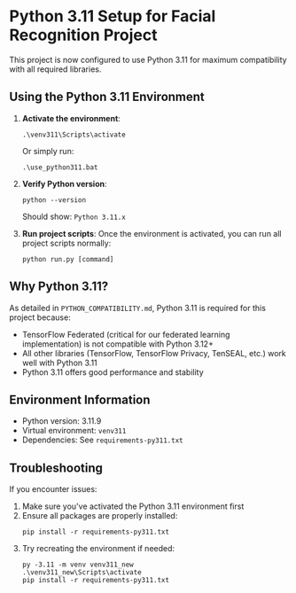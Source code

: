 # Python 3.11 Setup for Facial Recognition Project

This project is now configured to use Python 3.11 for maximum compatibility with all required libraries.

## Using the Python 3.11 Environment

1. **Activate the environment**:
   ```
   .\venv311\Scripts\activate
   ```
   
   Or simply run:
   ```
   .\use_python311.bat
   ```

2. **Verify Python version**:
   ```
   python --version
   ```
   Should show: `Python 3.11.x`

3. **Run project scripts**:
   Once the environment is activated, you can run all project scripts normally:
   ```
   python run.py [command]
   ```

## Why Python 3.11?

As detailed in `PYTHON_COMPATIBILITY.md`, Python 3.11 is required for this project because:

- TensorFlow Federated (critical for our federated learning implementation) is not compatible with Python 3.12+
- All other libraries (TensorFlow, TensorFlow Privacy, TenSEAL, etc.) work well with Python 3.11
- Python 3.11 offers good performance and stability

## Environment Information

- Python version: 3.11.9
- Virtual environment: `venv311`
- Dependencies: See `requirements-py311.txt`

## Troubleshooting

If you encounter issues:

1. Make sure you've activated the Python 3.11 environment first
2. Ensure all packages are properly installed:
   ```
   pip install -r requirements-py311.txt
   ```
3. Try recreating the environment if needed:
   ```
   py -3.11 -m venv venv311_new
   .\venv311_new\Scripts\activate
   pip install -r requirements-py311.txt
   ``` 